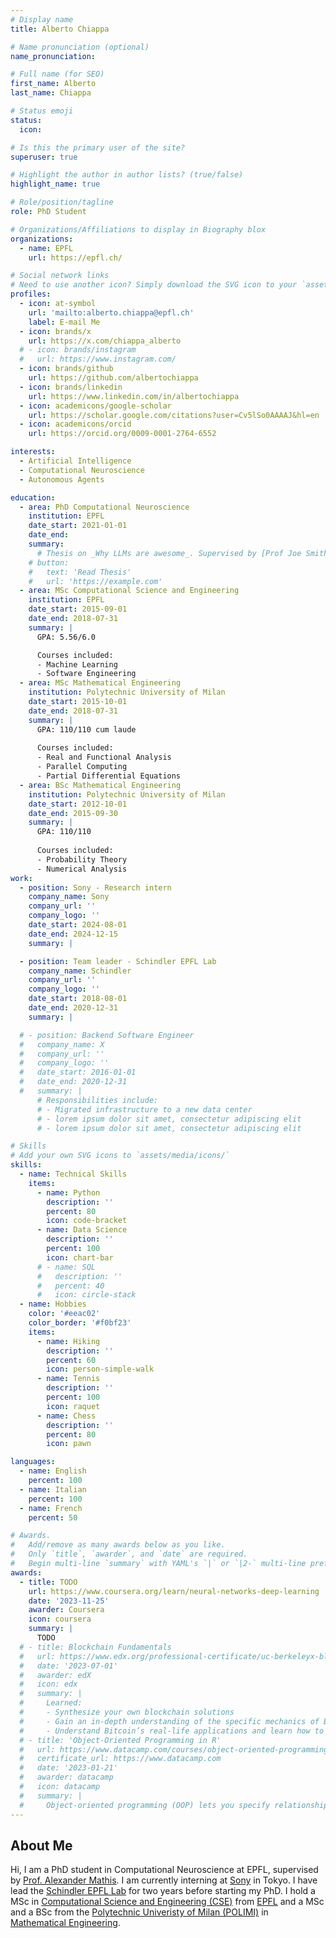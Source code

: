 ```yaml
---
# Display name
title: Alberto Chiappa

# Name pronunciation (optional)
name_pronunciation: 

# Full name (for SEO)
first_name: Alberto
last_name: Chiappa

# Status emoji
status:
  icon: 

# Is this the primary user of the site?
superuser: true

# Highlight the author in author lists? (true/false)
highlight_name: true

# Role/position/tagline
role: PhD Student

# Organizations/Affiliations to display in Biography blox
organizations:
  - name: EPFL
    url: https://epfl.ch/

# Social network links
# Need to use another icon? Simply download the SVG icon to your `assets/media/icons/` folder.
profiles:
  - icon: at-symbol
    url: 'mailto:alberto.chiappa@epfl.ch'
    label: E-mail Me
  - icon: brands/x
    url: https://x.com/chiappa_alberto
  # - icon: brands/instagram
  #   url: https://www.instagram.com/
  - icon: brands/github
    url: https://github.com/albertochiappa
  - icon: brands/linkedin
    url: https://www.linkedin.com/in/albertochiappa
  - icon: academicons/google-scholar
    url: https://scholar.google.com/citations?user=Cv5lSo0AAAAJ&hl=en
  - icon: academicons/orcid
    url: https://orcid.org/0009-0001-2764-6552

interests:
  - Artificial Intelligence
  - Computational Neuroscience
  - Autonomous Agents

education:
  - area: PhD Computational Neuroscience
    institution: EPFL
    date_start: 2021-01-01
    date_end: 
    summary: 
      # Thesis on _Why LLMs are awesome_. Supervised by [Prof Joe Smith](https://example.com). Presented papers at 5 IEEE conferences with the contributions being published in 2 Springer journals.
    # button:
    #   text: 'Read Thesis'
    #   url: 'https://example.com'
  - area: MSc Computational Science and Engineering
    institution: EPFL
    date_start: 2015-09-01
    date_end: 2018-07-31
    summary: |
      GPA: 5.56/6.0

      Courses included:
      - Machine Learning
      - Software Engineering
  - area: MSc Mathematical Engineering
    institution: Polytechnic University of Milan
    date_start: 2015-10-01
    date_end: 2018-07-31
    summary: |
      GPA: 110/110 cum laude
      
      Courses included:
      - Real and Functional Analysis
      - Parallel Computing
      - Partial Differential Equations
  - area: BSc Mathematical Engineering
    institution: Polytechnic University of Milan
    date_start: 2012-10-01
    date_end: 2015-09-30
    summary: |
      GPA: 110/110
      
      Courses included:
      - Probability Theory
      - Numerical Analysis
work:
  - position: Sony - Research intern
    company_name: Sony
    company_url: ''
    company_logo: ''
    date_start: 2024-08-01
    date_end: 2024-12-15
    summary: |

  - position: Team leader - Schindler EPFL Lab
    company_name: Schindler
    company_url: ''
    company_logo: ''
    date_start: 2018-08-01
    date_end: 2020-12-31
    summary: |

  # - position: Backend Software Engineer
  #   company_name: X
  #   company_url: ''
  #   company_logo: ''
  #   date_start: 2016-01-01
  #   date_end: 2020-12-31
  #   summary: |
      # Responsibilities include:
      # - Migrated infrastructure to a new data center
      # - lorem ipsum dolor sit amet, consectetur adipiscing elit
      # - lorem ipsum dolor sit amet, consectetur adipiscing elit

# Skills
# Add your own SVG icons to `assets/media/icons/`
skills:
  - name: Technical Skills
    items:
      - name: Python
        description: ''
        percent: 80
        icon: code-bracket
      - name: Data Science
        description: ''
        percent: 100
        icon: chart-bar
      # - name: SQL
      #   description: ''
      #   percent: 40
      #   icon: circle-stack
  - name: Hobbies
    color: '#eeac02'
    color_border: '#f0bf23'
    items:
      - name: Hiking
        description: ''
        percent: 60
        icon: person-simple-walk
      - name: Tennis
        description: ''
        percent: 100
        icon: raquet
      - name: Chess
        description: ''
        percent: 80
        icon: pawn

languages:
  - name: English
    percent: 100
  - name: Italian
    percent: 100
  - name: French
    percent: 50

# Awards.
#   Add/remove as many awards below as you like.
#   Only `title`, `awarder`, and `date` are required.
#   Begin multi-line `summary` with YAML's `|` or `|2-` multi-line prefix and indent 2 spaces below.
awards:
  - title: TODO
    url: https://www.coursera.org/learn/neural-networks-deep-learning
    date: '2023-11-25'
    awarder: Coursera
    icon: coursera
    summary: |
      TODO
  # - title: Blockchain Fundamentals
  #   url: https://www.edx.org/professional-certificate/uc-berkeleyx-blockchain-fundamentals
  #   date: '2023-07-01'
  #   awarder: edX
  #   icon: edx
  #   summary: |
  #     Learned:
  #     - Synthesize your own blockchain solutions
  #     - Gain an in-depth understanding of the specific mechanics of Bitcoin
  #     - Understand Bitcoin’s real-life applications and learn how to attack and destroy Bitcoin, Ethereum, smart contracts and Dapps, and alternatives to Bitcoin’s Proof-of-Work consensus algorithm
  # - title: 'Object-Oriented Programming in R'
  #   url: https://www.datacamp.com/courses/object-oriented-programming-with-s3-and-r6-in-r
  #   certificate_url: https://www.datacamp.com
  #   date: '2023-01-21'
  #   awarder: datacamp
  #   icon: datacamp
  #   summary: |
  #     Object-oriented programming (OOP) lets you specify relationships between functions and the objects that they can act on, helping you manage complexity in your code. This is an intermediate level course, providing an introduction to OOP, using the S3 and R6 systems. S3 is a great day-to-day R programming tool that simplifies some of the functions that you write. R6 is especially useful for industry-specific analyses, working with web APIs, and building GUIs.
---
```


## About Me

Hi, I am a PhD student in Computational Neuroscience at EPFL, supervised by [Prof. Alexander Mathis](https://mathislab.org). I am currently interning at
[Sony](https://www.sony.com/ja/SonyInfo/research/) in Tokyo. I have lead the [Schindler EPFL Lab](https://regis.schindler.com/en/epfl-lab.html)
for two years before starting my PhD. I hold a MSc in [Computational Science and Engineering (CSE)](https://www.epfl.ch/education/master/programs/computational-science-and-engineering/) from [EPFL](https://www.epfl.ch/en/) and a MSc and a BSc from the
[Polytechnic Univeristy of Milan (POLIMI)](https://www.polimi.it/en) in [Mathematical Engineering](https://www.polimi.it/en/education/laurea-magistrale-programmes/programme-detail/mathematical-engineering-1).
